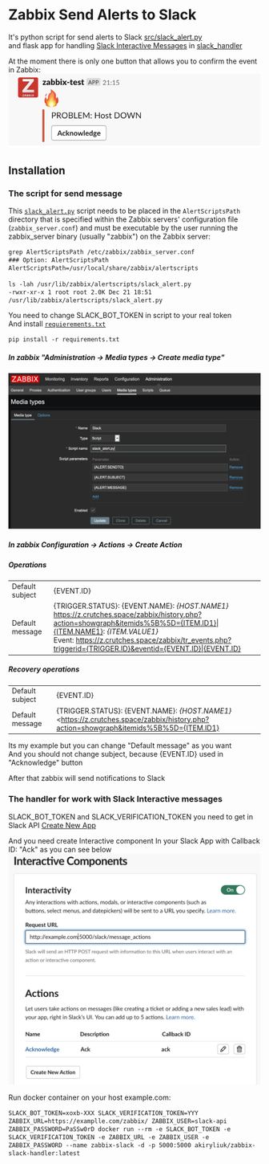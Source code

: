 # Zabbix Send Alerts to Slack  

It's python script for send alerts to Slack [src/slack_alert.py](src/slack_alert.py)  
and flask app for handling [Slack Interactive Messages](https://api.slack.com/docs/message-buttons) in [slack_handler](slack_handler/)

At the moment there is only one button that allows you to confirm the event in Zabbix: 
![slack-alert](img/slack-alert.png "slack-alert")

Installation
------------

### The script for send message

This [`slack_alert.py`](src/slack_alert.py) script needs to be placed in the `AlertScriptsPath` directory that is specified within the Zabbix servers' configuration file (`zabbix_server.conf`) and must be executable by the user running the zabbix_server binary (usually "zabbix") on the Zabbix server:

    grep AlertScriptsPath /etc/zabbix/zabbix_server.conf
    ### Option: AlertScriptsPath
    AlertScriptsPath=/usr/local/share/zabbix/alertscripts

    ls -lah /usr/lib/zabbix/alertscripts/slack_alert.py
    -rwxr-xr-x 1 root root 2.0K Dec 21 18:51 /usr/lib/zabbix/alertscripts/slack_alert.py


You need to change SLACK_BOT_TOKEN in script to your real token  
And install [`requierements.txt`](src/requierements.txt)
    
    pip install -r requirements.txt


##### In zabbix "Administration -> Media types -> Create media type"
![create-media-type](img/create-media-type.png)

##### In zabbix Configuration -> Actions -> Create Action  
##### Operations  
|                 |              |
| --------------- |:-------------|
| Default subject | {EVENT.ID} |  
| Default message | {TRIGGER.STATUS}: {EVENT.NAME}: *{HOST.NAME1}*<br><https://z.crutches.space/zabbix/history.php?action=showgraph&itemids%5B%5D={ITEM.ID1}\|{ITEM.NAME1}>: *{ITEM.VALUE1}* <br> Event: <https://z.crutches.space/zabbix/tr_events.php?triggerid={TRIGGER.ID}&eventid={EVENT.ID}\|{EVENT.ID}> |  

##### Recovery operations
|                 |              |
| --------------- |:-------------|
| Default subject | {EVENT.ID} |  
| Default message | {TRIGGER.STATUS}: {EVENT.NAME}: *{HOST.NAME1}* <br> <https://z.crutches.space/zabbix/history.php?action=showgraph&itemids%5B%5D={ITEM.ID1}|{ITEM.NAME1}>: *{ITEM.LASTVALUE1}* |  

Its my example but you can change "Default message" as you want  
And you should not change subject, because {EVENT.ID} used in "Acknowledge" button  

After that zabbix will send notifications to Slack  

### The handler for work with Slack Interactive messages

SLACK_BOT_TOKEN and SLACK_VERIFICATION_TOKEN you need to get in Slack API [Create New App](https://api.slack.com/apps?new_app=1)

And you need create Interactive component In your Slack App with Callback ID: "Ack" as you can see below
![create-interactive-component](img/create-interactive-component.png)

Run docker container on your host example.com:
    
    SLACK_BOT_TOKEN=xoxb-XXX SLACK_VERIFICATION_TOKEN=YYY ZABBIX_URL=https://examplle.com/zabbix/ ZABBIX_USER=slack-api ZABBIX_PASSWORD=PaSSw0rD docker run --rm -e SLACK_BOT_TOKEN -e SLACK_VERIFICATION_TOKEN -e ZABBIX_URL -e ZABBIX_USER -e ZABBIX_PASSWORD --name zabbix-slack -d -p 5000:5000 akiryliuk/zabbix-slack-handler:latest

